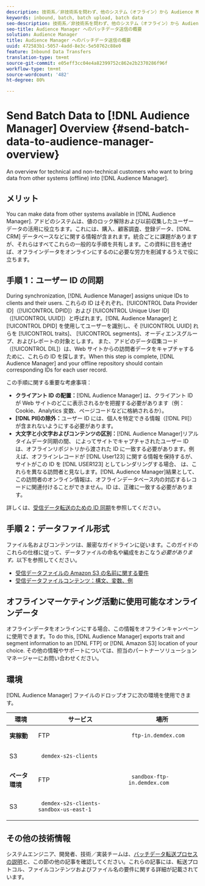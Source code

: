 ```yaml
---
description: 技術系／非技術系を問わず、他のシステム（オフライン）から Audience Manager にデータを取り込むお客様を対象とした概要説明です。
keywords: inbound, batch, batch upload, batch data
seo-description: 技術系／非技術系を問わず、他のシステム（オフライン）から Audience Manager にデータを取り込むお客様を対象とした概要説明です。これをおこなうには、Audience Manager のバッチアップロードオプションを使用します。
seo-title: Audience Manager へのバッチデータ送信の概要
solution: Audience Manager
title: Audience Manager へのバッチデータ送信の概要
uuid: 472583b1-5057-4add-8e3c-5e50762c88e0
feature: Inbound Data Transfers
translation-type: tm+mt
source-git-commit: e05eff3cc04e4a82399752c862e2b2370286f96f
workflow-type: tm+mt
source-wordcount: '482'
ht-degree: 80%

---
```



# Send Batch Data to [!DNL Audience Manager] Overview {#send-batch-data-to-audience-manager-overview}

An overview for technical and non-technical customers who want to bring data from other systems (offline) into [!DNL Audience Manager].

## メリット

You can make data from other systems available in [!DNL Audience Manager]. アドビのシステムは、値のロック解除および以前収集したユーザーデータの活用に役立ちます。これには、購入、顧客調査、登録データ、[!DNL CRM] データベースなどに関する情報が含まれます。統合ごとに課題がありますが、それらはすべてこれらの一般的な手順を共有します。この資料に目を通せば、オフラインデータをオンラインにするのに必要な労力を削減するうえで役に立ちます。

## 手順 1：ユーザー ID の同期

During synchronization, [!DNL Audience Manager] assigns unique IDs to clients and their users. これらの ID はそれぞれ、[!UICONTROL Data Provider ID]（[!UICONTROL DPID]）および [!UICONTROL Unique User ID]（[!UICONTROL UUID]）と呼ばれます。[!DNL Audience Manager] と [!UICONTROL DPID] を使用してユーザーを識別し、そ [!UICONTROL UUID] れらを [!UICONTROL traits]、 [!UICONTROL segments]、オーディエンスグループ、およびレポートの対象とします。 また、アドビのデータ収集コード（[!UICONTROL DIL]）は、Web サイトからの訪問者データをキャプチャするために、これらの ID を探します。When this step is complete, [!DNL Audience Manager] and your offline repository should contain corresponding IDs for each user record.

この手順に関する重要な考慮事項：

* **クライアント ID の配置：**[!DNL Audience Manager] は、クライアント ID が Web サイトのどこに表示されるかを把握する必要があります（例：Cookie、Analytics 変数、ページコードなどに格納されるか）。
* **[!DNL PII]の除外：**&#x200B;ユーザー ID には、個人を特定できる情報（[!DNL PII]）が含まれないようにする必要があります。
* **大文字と小文字およびコンテンツの区別：**[!DNL Audience Manager]リアルタイムデータ同期の間、 によってサイトでキャプチャされたユーザー ID は、オフラインリポジトリから渡された ID に一致する必要があります。例えば、オフラインレコードが [!DNL User123] に関する情報を保持するが、サイトがこの ID を [!DNL USER123] としてレンダリングする場合、 は、これらを異なる訪問者と見なします。[!DNL Audience Manager]結果として、この訪問者のオンライン情報は、オフラインデータベース内の対応するレコードに関連付けることができません。ID は、正確に一致する必要があります。

詳しくは、[受信データ転送のための ID 同期](../../../integration/sending-audience-data/batch-data-transfer-explained/id-sync-http.md)を参照してください。

## 手順 2：データファイル形式

ファイル名およびコンテンツは、厳密なガイドラインに従います。このガイドのこれらの仕様に従って、データファイルの命名や編成をおこなう&#x200B;*必要があります。*&#x200B;以下を参照してください。

* [受信データファイルの Amazon S3 の名前に関する要件](../../../integration/sending-audience-data/batch-data-transfer-explained/inbound-s3-filenames.md)
* [ 受信データファイルコンテンツ：構文、変数、例](../../../integration/sending-audience-data/batch-data-transfer-explained/inbound-file-contents.md)

## オフラインマーケティング活動に使用可能なオンラインデータ

オフラインデータをオンラインにする場合、この情報をオフラインキャンペーンに使用できます。To do this, [!DNL Audience Manager] exports trait and segment information to an [!DNL FTP] or [!DNL Amazon S3] location of your choice. その他の情報やサポートについては、担当のパートナーソリューションマネージャーにお問い合わせください。

## 環境

[!DNL Audience Manager] ファイルのドロップオフに次の環境を使用できます。

<table id="table_A61AA64578944B23B5A7355F2A76E882"> 
 <thead> 
  <tr> 
   <th colname="col1" class="entry"> 環境 </th> 
   <th colname="col02" class="entry"> サービス </th> 
   <th colname="col2" class="entry"> 場所 </th> 
  </tr> 
 </thead>
 <tbody> 
  <tr> 
   <td colname="col1" morerows="1"> <b>実稼動</b> </td> 
   <td colname="col02"> FTP </td> 
   <td colname="col2"> <p> <code> ftp-in.demdex.com</code> </p> </td> 
  </tr> 
  <tr> 
   <td colname="col02"> S3 </td> 
   <td colname="col2"> <p> <code> demdex-s2s-clients</code> </p> </td> 
  </tr> 
  <tr> 
   <td colname="col1" morerows="1"> <b>ベータ環境</b> </td> 
   <td colname="col02"> FTP </td> 
   <td colname="col2"> <p><code> sandbox-ftp-in.demdex.com</code> </p> </td> 
  </tr> 
  <tr> 
   <td colname="col02"> S3 </td> 
   <td colname="col2"> <p> <code> demdex-s2s-clients-sandbox-us-east-1</code> </p> </td> 
  </tr> 
 </tbody> 
</table>

## その他の技術情報

システムエンジニア、開発者、技術／実装チームは、[バッチデータ転送プロセスの説明](../../../integration/sending-audience-data/batch-data-transfer-explained/batch-data-transfer-explained.md)と、この節の他の記事を確認してください。これらの記事には、転送プロトコル、ファイルコンテンツおよびファイル名の要件に関する詳細が記載されています。
